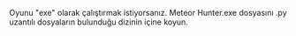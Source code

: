 Oyunu "exe" olarak çalıştırmak istiyorsanız. Meteor Hunter.exe dosyasını .py uzantılı dosyaların bulunduğu dizinin içine koyun.
